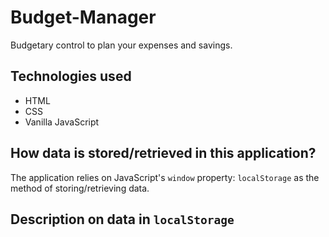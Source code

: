 # Budget-Manager
Budgetary control to plan your expenses and savings.

## Technologies used
- HTML
- CSS
- Vanilla JavaScript

## How data is stored/retrieved in this application?
The application relies on JavaScript's `window` property: `localStorage` as the method of storing/retrieving data.

## Description on data in `localStorage`
